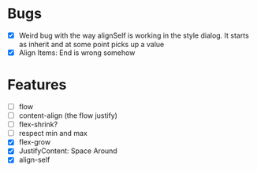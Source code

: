 # Bugs
* [x] Weird bug with the way alignSelf is working in the style dialog. It starts as inherit and at some point picks up a value
* [x] Align Items: End is wrong somehow

# Features
* [ ] flow
* [ ] content-align (the flow justify)
* [ ] flex-shrink?
* [ ] respect min and max
* [x] flex-grow
* [x] JustifyContent: Space Around
* [X] align-self

